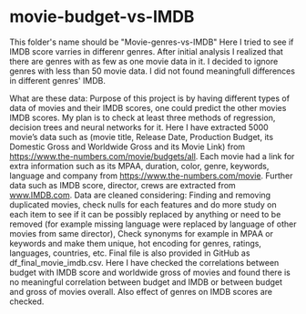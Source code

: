 # movie-budget-vs-IMDB

This folder's name should be "Movie-genres-vs-IMDB"
Here I tried to see if IMDB score varries in differenr genres. 
After initial analysis I realized that there are genres with as few as one movie data in it. 
I decided to ignore genres with less than 50 movie data. 
I did not found meaningfull differences in different genres' IMDB.


What are these data:
Purpose of this project is by having different types of data of movies and their IMDB scores,
one could predict the other movies IMDB scores. My plan is to check at least three methods of regression,
 decision trees and neural networks for it. Here I have extracted 5000 movie’s data such as 
(movie title, Release Date, Production Budget, its Domestic Gross and Worldwide Gross and its Movie Link) 
from https://www.the-numbers.com/movie/budgets/all. Each movie had a link for extra information such as its
 MPAA, duration, color, genre, keywords, language and company from https://www.the-numbers.com/movie. 
Further data such as IMDB score, director, crews are extracted from www.IMDB.com.
Data are cleaned considering: Finding and removing duplicated movies, check nulls for each features and do more
 study on each item to see if it can be possibly replaced by anything or need to be removed 
(for example missing language were replaced by language of other movies from same director), 
Check synonyms for example in MPAA or keywords and make them unique, hot encoding for genres, ratings, languages, countries, etc.
Final file is also provided in GitHub as df_final_movie_imdb.csv. 
Here I have checked the correlations between budget with IMDB score and worldwide gross 
of movies and found there is no meaningful correlation between budget and IMDB or between budget 
and gross of movies overall. Also effect of genres on IMDB scores are checked.
 